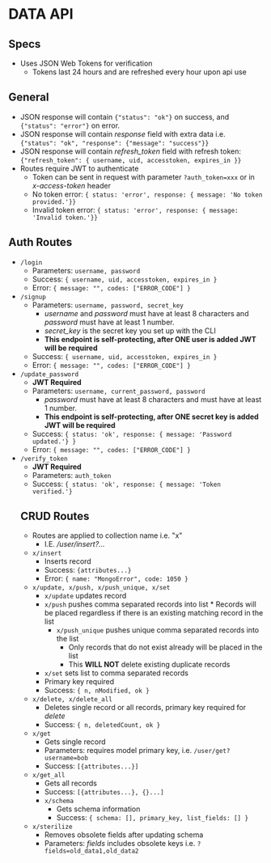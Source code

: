 # DATA API
## Specs
* Uses JSON Web Tokens for verification
  * Tokens last 24 hours and are refreshed every hour upon api use
## General
* JSON response will contain `{"status": "ok"}` on success, and `{"status": "error"}` on error.
* JSON response will contain *response* field with extra data i.e. `{"status": "ok", "response": {"message": "success"}}`
* JSON response will contain *refresh_token* field with refresh token: `{"refresh_token": { username, uid, accesstoken, expires_in }}`
* Routes require JWT to authenticate
  * Token can be sent in request with parameter `?auth_token=xxx` or in *x-access-token* header
  * No token error: `{ status: 'error', response: { message: 'No token provided.'}}`
  * Invalid token error: `{ status: 'error', response: { message: 'Invalid token.'}}`
## Auth Routes
* `/login`
  * Parameters: `username, password`
  * Success: `{ username, uid, accesstoken, expires_in }`
  * Error: `{ message: "", codes: ["ERROR_CODE"] }`
* `/signup`
  * Parameters: `username, password, secret_key`
    * *username* and *password* must have at least 8 characters and *password* must have at least 1 number.
    * *secret_key* is the secret key you set up with the CLI
	* **This endpoint is self-protecting, after ONE user is added JWT will be required**
  * Success: `{ username, uid, accesstoken, expires_in }`
  * Error: `{ message: "", codes: ["ERROR_CODE"] }`
* `/update_password`
  * **JWT Required**
  * Parameters: `username, current_password, password`
      * *password* must have at least 8 characters and must have at least 1 number.
	* **This endpoint is self-protecting, after ONE secret key is added JWT will be required**
  * Success: `{ status: 'ok', response: { message: 'Password updated.'} }`
  * Error: `{ message: "", codes: ["ERROR_CODE"] }`
* `/verify_token`
	* **JWT Required**
	* Parameters: `auth_token`
	* Success: `{ status: 'ok', response: { message: 'Token verified.'}`
  ## CRUD Routes
  * Routes are applied to collection name i.e. "x"
    * I.E. */user/insert?...*
  * `x/insert`
    * Inserts record
    * Success: `{attributes...}`
    * Error: `{ name: "MongoError", code: 1050 }`
  * `x/update, x/push, x/push_unique, x/set`
    * `x/update` updates record
    * `x/push` pushes comma separated records into list
			* Records will be placed regardless if there is an existing matching record in the list
		* `x/push_unique` pushes unique comma separated records into the list
			* Only records that do not exist already will be placed in the list
			* This **WILL NOT** delete existing duplicate records
    * `x/set` sets list to comma separated records
    * Primary key required
    * Success: `{ n, nModified, ok }`
  * `x/delete, x/delete_all`
    * Deletes single record or all records, primary key required for *delete*
    * Success: `{ n, deletedCount, ok }`
  * `x/get`
    * Gets single record
    * Parameters: requires model primary key, i.e. `/user/get?username=bob`
    * Success: `[{attributes...}]`
  * `x/get_all`
    * Gets all records
    * Success: `[{attributes...}, {}...]`
	* `x/schema`
		* Gets schema information
		* Success: `{ schema: [], primary_key, list_fields: [] }`
  * `x/sterilize`
    * Removes obsolete fields after updating schema
    * Parameters: *fields* includes obsolete keys i.e. `?fields=old_data1,old_data2`
